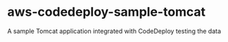# aws-codedeploy-sample-tomcat
A sample Tomcat application integrated with CodeDeploy testing the data

